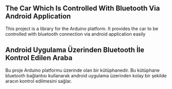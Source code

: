## The Car Which Is Controlled With Bluetooth Via Android Application

This project is a library for the Arduino platform. It provides the car
to be controlled with bluetooth connection via android application easily

## Android Uygulama Üzerinden Bluetooth İle Kontrol Edilen Araba

Bu proje Arduino platformu üzerinde olan bir kütüphanedir. 
Bu kütüphane bluetooth bağlantısı kullanarak android uygulama üzerinden
kolay bir şekilde aracın kontrol edilmesini sağlar.



